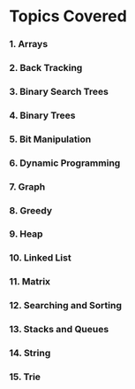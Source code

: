 # Topics Covered

### 1. Arrays
### 2. Back Tracking
### 3. Binary Search Trees
### 4. Binary Trees
### 5. Bit Manipulation
### 6. Dynamic Programming
### 7. Graph
### 8. Greedy
### 9. Heap
### 10. Linked List
### 11. Matrix
### 12. Searching and Sorting
### 13. Stacks and Queues
### 14. String
### 15. Trie
